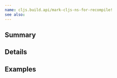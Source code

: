 ```yaml
---
name: cljs.build.api/mark-cljs-ns-for-recompile!
see also:
---
```


## Summary

## Details

## Examples
